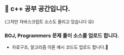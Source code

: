 ## 🧐 c++ 공부 공간입니다.
(그치만 자바스크립트 소스도 올리고 있습니다 😛)

### BOJ, Programmers 문제 풀이 소스를 업로드 합니다.
- 자료구조, 알고리즘 이론 예시 코드도 업로드 합니다.📖